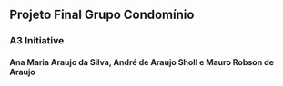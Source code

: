 ## Projeto Final Grupo Condomínio

### A3 Initiative 

#### Ana Maria Araujo da Silva, André de Araujo Sholl e Mauro Robson de Araujo
